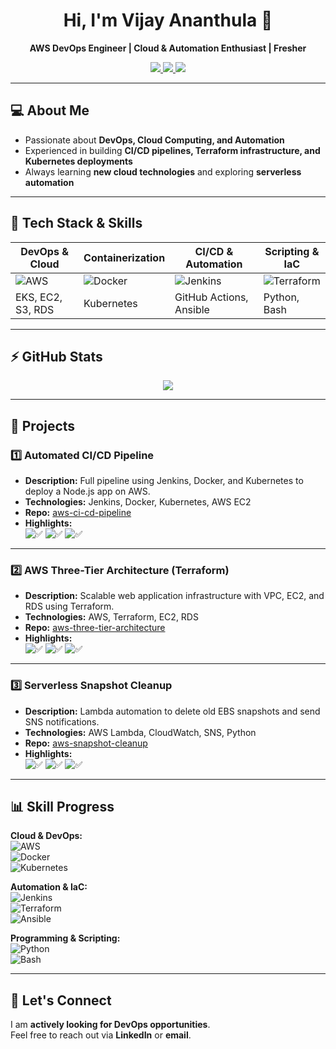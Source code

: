 <p align="center">
  <h1 align="center">Hi, I'm Vijay Ananthula 👋</h1>
</p>

<p align="center">
  <strong>AWS DevOps Engineer | Cloud & Automation Enthusiast | Fresher</strong>
</p>

<p align="center">
  <a href="mailto:muralivijay7ananthula@gmail.com">
    <img src="https://img.shields.io/badge/Email-muralivijay7ananthula@gmail.com-blue?style=flat-square&logo=gmail"/>
  </a>
  <a href="https://www.linkedin.com/in/vijayananthula">
    <img src="https://img.shields.io/badge/LinkedIn-Vijay%20Ananthula-blue?style=flat-square&logo=linkedin"/>
  </a>
  <a href="https://github.com/VijayAnanthula">
    <img src="https://img.shields.io/badge/GitHub-VijayAnanthula-black?style=flat-square&logo=github"/>
  </a>
</p>

---

## 💻 About Me
- Passionate about **DevOps, Cloud Computing, and Automation**  
- Experienced in building **CI/CD pipelines, Terraform infrastructure, and Kubernetes deployments**  
- Always learning **new cloud technologies** and exploring **serverless automation**

---

## 🧰 Tech Stack & Skills

| DevOps & Cloud | Containerization | CI/CD & Automation | Scripting & IaC |
|----------------|------------------|--------------------|-----------------|
| ![AWS](https://img.shields.io/badge/AWS-232F3E?style=flat-square&logo=amazon-aws&logoColor=white) | ![Docker](https://img.shields.io/badge/Docker-2496ED?style=flat-square&logo=docker&logoColor=white) | ![Jenkins](https://img.shields.io/badge/Jenkins-D24939?style=flat-square&logo=jenkins&logoColor=white) | ![Terraform](https://img.shields.io/badge/Terraform-623CE4?style=flat-square&logo=terraform&logoColor=white) |
| EKS, EC2, S3, RDS | Kubernetes | GitHub Actions, Ansible | Python, Bash |

---

## ⚡ GitHub Stats
<p align="center">
  <img src="https://github-readme-stats.vercel.app/api?username=VijayAnanthula&show_icons=true&theme=tokyonight&count_private=true"/>
</p>

---

## 🚀 Projects

### 1️⃣ Automated CI/CD Pipeline
- **Description:** Full pipeline using Jenkins, Docker, and Kubernetes to deploy a Node.js app on AWS.
- **Technologies:** Jenkins, Docker, Kubernetes, AWS EC2
- **Repo:** [aws-ci-cd-pipeline](projects/aws-ci-cd-pipeline)
- **Highlights:**  
  ![✅](https://img.shields.io/badge/Automation✅-green) ![✅](https://img.shields.io/badge/Docker✅-blue) ![✅](https://img.shields.io/badge/Kubernetes✅-purple)

---

### 2️⃣ AWS Three-Tier Architecture (Terraform)
- **Description:** Scalable web application infrastructure with VPC, EC2, and RDS using Terraform.
- **Technologies:** AWS, Terraform, EC2, RDS
- **Repo:** [aws-three-tier-architecture](projects/aws-three-tier-architecture)
- **Highlights:**  
  ![✅](https://img.shields.io/badge/VPC✅-orange) ![✅](https://img.shields.io/badge/Security✅-red) ![✅](https://img.shields.io/badge/Infrastructure✅-teal)

---

### 3️⃣ Serverless Snapshot Cleanup
- **Description:** Lambda automation to delete old EBS snapshots and send SNS notifications.
- **Technologies:** AWS Lambda, CloudWatch, SNS, Python
- **Repo:** [aws-snapshot-cleanup](projects/aws-snapshot-cleanup)
- **Highlights:**  
  ![✅](https://img.shields.io/badge/Serverless✅-yellow) ![✅](https://img.shields.io/badge/Python✅-blue) ![✅](https://img.shields.io/badge/Automation✅-green)

---

## 📊 Skill Progress

**Cloud & DevOps:**  
![AWS](https://img.shields.io/badge/AWS-90%25-green)  
![Docker](https://img.shields.io/badge/Docker-85%25-blue)  
![Kubernetes](https://img.shields.io/badge/Kubernetes-80%25-purple)  

**Automation & IaC:**  
![Jenkins](https://img.shields.io/badge/Jenkins-80%25-red)  
![Terraform](https://img.shields.io/badge/Terraform-75%25-teal)  
![Ansible](https://img.shields.io/badge/Ansible-70%25-orange)  

**Programming & Scripting:**  
![Python](https://img.shields.io/badge/Python-85%25-yellow)  
![Bash](https://img.shields.io/badge/Bash-70%25-lightgrey)  

---

## 🌟 Let's Connect
I am **actively looking for DevOps opportunities**.  
Feel free to reach out via **LinkedIn** or **email**.
